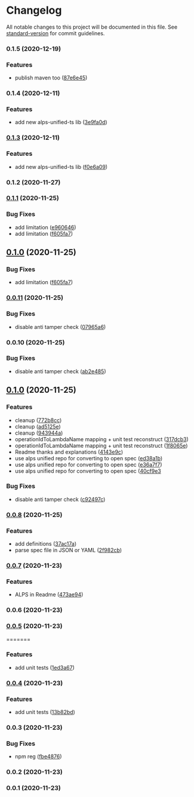 # Changelog

All notable changes to this project will be documented in this file. See [standard-version](https://github.com/conventional-changelog/standard-version) for commit guidelines.

### 0.1.5 (2020-12-19)


### Features

* publish maven too ([87e6e45](https://github.com/mmuller88/cdk-alps-spec-rest-api/commit/87e6e45207016194e9c12c5ac23efd49831aab0c))

### 0.1.4 (2020-12-11)


### Features

* add new alps-unified-ts lib ([3e9fa0d](https://github.com/mmuller88/cdk-alps-spec-rest-api/commit/3e9fa0d7797d156a09cf2517de466432a5aaab54))

### [0.1.3](https://github.com/mmuller88/cdk-alps-spec-rest-api/compare/v0.1.2...v0.1.3) (2020-12-11)


### Features

* add new alps-unified-ts lib ([f0e6a09](https://github.com/mmuller88/cdk-alps-spec-rest-api/commit/f0e6a0995f8938916c4809da4515e76915d62b0b))

### 0.1.2 (2020-11-27)

### [0.1.1](https://github.com/mmuller88/cdk-alps-spec-rest-api/compare/v0.0.11...v0.1.1) (2020-11-25)


### Bug Fixes

* add limitation ([e960646](https://github.com/mmuller88/cdk-alps-spec-rest-api/commit/e96064638fff2623d9843a93170246b64bcdfbf5))
* add limitation ([f605fa7](https://github.com/mmuller88/cdk-alps-spec-rest-api/commit/f605fa744ffd324d7c94fc1cad69e13a2a7a5f11))

## [0.1.0](https://github.com/mmuller88/cdk-alps-spec-rest-api/compare/v0.0.11...v0.1.0) (2020-11-25)


### Bug Fixes

* add limitation ([f605fa7](https://github.com/mmuller88/cdk-alps-spec-rest-api/commit/f605fa744ffd324d7c94fc1cad69e13a2a7a5f11))

### [0.0.11](https://github.com/mmuller88/cdk-alps-spec-rest-api/compare/v0.0.10...v0.0.11) (2020-11-25)


### Bug Fixes

* disable anti tamper check ([07965a6](https://github.com/mmuller88/cdk-alps-spec-rest-api/commit/07965a66bfa307ee46a1065c7ee49869d76c6d2a))

### 0.0.10 (2020-11-25)


### Bug Fixes

* disable anti tamper check ([ab2e485](https://github.com/mmuller88/cdk-alps-spec-rest-api/commit/ab2e48555cad623506c6dd1919c5e6e8efb1c9bb))

## [0.1.0](https://github.com/mmuller88/cdk-alps-spec-rest-api/compare/v0.0.8...v0.1.0) (2020-11-25)


### Features

* cleanup ([772b8cc](https://github.com/mmuller88/cdk-alps-spec-rest-api/commit/772b8ccd7a97d9d46430e0f5071595c22760efe0))
* cleanup ([ad5125e](https://github.com/mmuller88/cdk-alps-spec-rest-api/commit/ad5125e54deebc2766e3271dbd37f05e35b64bb8))
* cleanup ([943944a](https://github.com/mmuller88/cdk-alps-spec-rest-api/commit/943944ae11eee82c34e127606b62a61f465b7745))
* operationIdToLambdaName mapping + unit test reconstruct ([317dcb3](https://github.com/mmuller88/cdk-alps-spec-rest-api/commit/317dcb3ba8f8102160f99e6d5f7a53a3d19e3b8e))
* operationIdToLambdaName mapping + unit test reconstruct ([1f8065e](https://github.com/mmuller88/cdk-alps-spec-rest-api/commit/1f8065ef212d9d770c0b53e9989fcbea6945557d))
* Readme thanks and explanations ([4143e9c](https://github.com/mmuller88/cdk-alps-spec-rest-api/commit/4143e9c7f617c1348722fbba80e59238b2b04f26))
* use alps unified repo for converting to open spec ([ed38a1b](https://github.com/mmuller88/cdk-alps-spec-rest-api/commit/ed38a1b6b3ed9a8e07a474096c7507bd23517132))
* use alps unified repo for converting to open spec ([e36a7f7](https://github.com/mmuller88/cdk-alps-spec-rest-api/commit/e36a7f75cf40e07c4e7b5d9bb2d9fa6d5df6cb0d))
* use alps unified repo for converting to open spec ([40cf9e3](https://github.com/mmuller88/cdk-alps-spec-rest-api/commit/40cf9e3a1c27bdb4a9bf2f7d843e1e436e831d2f)


### Bug Fixes

* disable anti tamper check ([c92497c](https://github.com/mmuller88/cdk-alps-spec-rest-api/commit/c92497ce59ddb1c48b8fd42d8ee6275e48b8eb98))
### [0.0.8](https://github.com/mmuller88/cdk-alps-spec-rest-api/compare/v0.0.7...v0.0.8) (2020-11-25)


### Features

* add definitions ([37ac17a](https://github.com/mmuller88/cdk-alps-spec-rest-api/commit/37ac17a57ac4ed4d70a63f6ee2a64d7d2b6a8d16))
* parse spec file in JSON or YAML ([2f982cb](https://github.com/mmuller88/cdk-alps-spec-rest-api/commit/2f982cb7e5755906e671cc37fc44a9675a01d5cb))

### [0.0.7](https://github.com/mmuller88/cdk-alps-spec-rest-api/compare/v0.0.6...v0.0.7) (2020-11-23)


### Features

* ALPS in Readme ([473ae94](https://github.com/mmuller88/cdk-alps-spec-rest-api/commit/473ae9456670ca6b3521d2eefc359bbd32456ad8))

### 0.0.6 (2020-11-23)

### [0.0.5](https://github.com/mmuller88/cdk-alps-spec-rest-api/compare/v0.0.4...v0.0.5) (2020-11-23)

=======

### Features

- add unit tests ([1ed3a67](https://github.com/mmuller88/cdk-alps-spec-rest-api/commit/1ed3a67ff4d26b38d0373548976ba84f34889da8))

### [0.0.4](https://github.com/mmuller88/cdk-alps-spec-rest-api/compare/v0.0.3...v0.0.4) (2020-11-23)

### Features

- add unit tests ([13b82bd](https://github.com/mmuller88/cdk-alps-spec-rest-api/commit/13b82bd553d09d5e96bddf5f282a23154c7ab89e))

### 0.0.3 (2020-11-23)

### Bug Fixes

- npm reg ([fbe4876](https://github.com/mmuller88/cdk-alps-spec-rest-api/commit/fbe4876845547cca958d614358505008a528d531))

### 0.0.2 (2020-11-23)

### 0.0.1 (2020-11-23)
